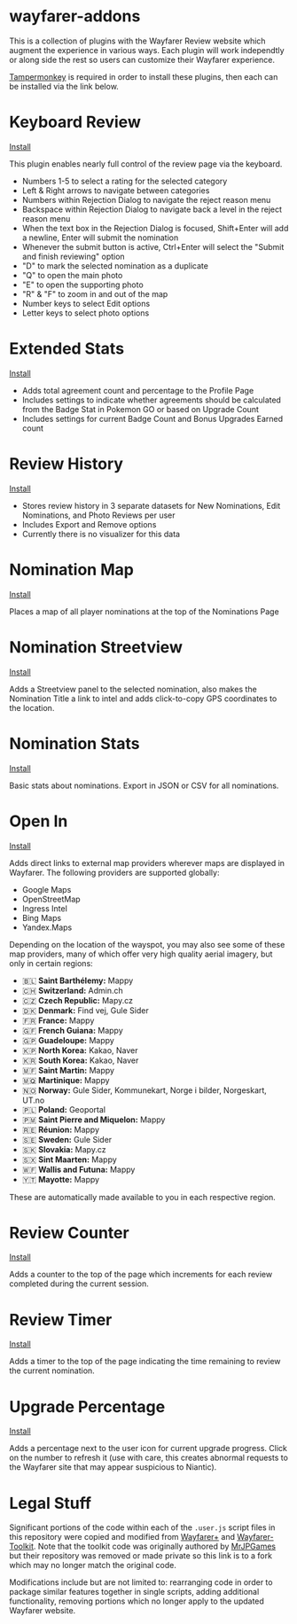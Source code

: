 # wayfarer-addons

This is a collection of plugins with the Wayfarer Review website which augment the experience in various ways. 
Each plugin will work independtly or along side the rest so users can customize their Wayfarer experience.

[Tampermonkey](https://tampermonkey.net/) is required in order to install these plugins, then each can be installed via the link below.

# Keyboard Review
[Install](https://github.com/tehstone/wayfarer-addons/raw/main/wayfarer-keyboard-review.user.js)

This plugin enables nearly full control of the review page via the keyboard.

- Numbers 1-5 to select a rating for the selected category
- Left & Right arrows to navigate between categories
- Numbers within Rejection Dialog to navigate the reject reason menu
- Backspace within Rejection Dialog to navigate back a level in the reject reason menu
- When the text box in the Rejection Dialog is focused, Shift+Enter will add a newline, Enter will submit the nomination
- Whenever the submit button is active, Ctrl+Enter will select the "Submit and finish reviewing" option
- "D" to mark the selected nomination as a duplicate
- "Q" to open the main photo
- "E" to open the supporting photo
- "R" & "F" to zoom in and out of the map
- Number keys to select Edit options
- Letter keys to select photo options

# Extended Stats
[Install](https://github.com/tehstone/wayfarer-addons/raw/main/wayfarer-extended-stats.user.js)

- Adds total agreement count and percentage to the Profile Page
- Includes settings to indicate whether agreements should be calculated from the Badge Stat in Pokemon GO or based on Upgrade Count
- Includes settings for current Badge Count and Bonus Upgrades Earned count

# Review History
[Install](https://github.com/tehstone/wayfarer-addons/raw/main/wayfarer-review-history.user.js)

- Stores review history in 3 separate datasets for New Nominations, Edit Nominations, and Photo Reviews per user
- Includes Export and Remove options
- Currently there is no visualizer for this data

# Nomination Map 
[Install](https://github.com/tehstone/wayfarer-addons/raw/main/wayfarer-nomination-map.user.js)

Places a map of all player nominations at the top of the Nominations Page

# Nomination Streetview
[Install](https://github.com/tehstone/wayfarer-addons/raw/main/wayfarer-nomination-streetview.user.js)

Adds a Streetview panel to the selected nomination, also makes the Nomination Title a link to intel and adds click-to-copy GPS coordinates to the location.

# Nomination Stats
[Install](https://github.com/tehstone/wayfarer-addons/raw/main/wayfarer-nomination-stats.user.js)

Basic stats about nominations. Export in JSON or CSV for all nominations.

# Open In
[Install](https://github.com/tehstone/wayfarer-addons/raw/main/wayfarer-open-in.user.js)

Adds direct links to external map providers wherever maps are displayed in Wayfarer. The following providers are supported globally:

- Google Maps
- OpenStreetMap
- Ingress Intel
- Bing Maps
- Yandex.Maps

Depending on the location of the wayspot, you may also see some of these map providers, many of which offer very high quality aerial imagery, but only in certain regions:

- 🇧🇱 **Saint Barthélemy:** Mappy
- 🇨🇭 **Switzerland:** Admin.ch
- 🇨🇿 **Czech Republic:** Mapy.cz
- 🇩🇰 **Denmark:** Find vej, Gule Sider
- 🇫🇷 **France:** Mappy
- 🇬🇫 **French Guiana:** Mappy
- 🇬🇵 **Guadeloupe:** Mappy
- 🇰🇵 **North Korea:** Kakao, Naver
- 🇰🇷 **South Korea:** Kakao, Naver
- 🇲🇫 **Saint Martin:** Mappy
- 🇲🇶 **Martinique:** Mappy
- 🇳🇴 **Norway:** Gule Sider, Kommunekart, Norge i bilder, Norgeskart, UT.no
- 🇵🇱 **Poland:** Geoportal
- 🇵🇲 **Saint Pierre and Miquelon:** Mappy
- 🇷🇪 **Réunion:** Mappy
- 🇸🇪 **Sweden:** Gule Sider
- 🇸🇰 **Slovakia:** Mapy.cz
- 🇸🇽 **Sint Maarten:** Mappy
- 🇼🇫 **Wallis and Futuna:** Mappy
- 🇾🇹 **Mayotte:** Mappy

These are automatically made available to you in each respective region.

# Review Counter
[Install](https://github.com/tehstone/wayfarer-addons/raw/main/wayfarer-review-counter.user.js)

Adds a counter to the top of the page which increments for each review completed during the current session.

# Review Timer
[Install](https://github.com/tehstone/wayfarer-addons/raw/main/wayfarer-review-timer.user.js)

Adds a timer to the top of the page indicating the time remaining to review the current nomination.

# Upgrade Percentage
[Install](https://github.com/tehstone/wayfarer-addons/raw/main/wayfarer-upgrade-percent.user.js)

Adds a percentage next to the user icon for current upgrade progress. Click on the number to refresh it (use with care, this creates abnormal requests to the Wayfarer site that may appear suspicious to Niantic).

# Legal Stuff
Significant portions of the code within each of the `.user.js` script files in this repository were copied and modified from [Wayfarer+](https://github.com/MrJPGames/WayFarerPlus) and [Wayfarer-Toolkit](https://github.com/AlterTobi/WayFarer-Toolkit). Note that the toolkit code was originally authored by [MrJPGames](https://github.com/MrJPGames) but their repository was removed or made private so this link is to a fork which may no longer match the original code.

Modifications include but are not limited to: rearranging code in order to package similar features together in single scripts, adding additional functionality, removing portions which no longer apply to the updated Wayfarer website.
